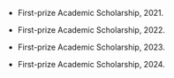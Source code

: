 - First-prize Academic Scholarship, 2021.
  
- First-prize Academic Scholarship, 2022.
  
- First-prize Academic Scholarship, 2023.

- First-prize Academic Scholarship, 2024.
